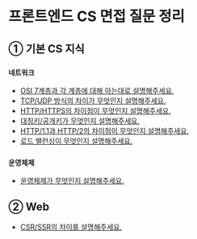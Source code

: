 # 프론트엔드 CS 면접 질문 정리

## ① 기본 CS 지식

### `네트워크`

- <a href="./network/osi7layer.md">OSI 7계층과 각 계층에 대해 아는대로 설명해주세요.</a>
- <a href="./network/tcpudp.md">TCP/UDP 방식의 차이가 무엇인지 설명해주세요.</a>
- <a href="./network//http.md">HTTP/HTTPS의 차이점이 무엇인지 설명해주세요.</a>
- <a href="./network/symmetricKey.md">대칭키/공개키가 무엇인지 설명해주세요.</a>
- <a href="./network//http11http20.md">HTTP/1.1과 HTTP/2의 차이점이 무엇인지 설명해주세요.</a>
- <a href="./network/loadbalancing.md">로드 밸런싱이 무엇인지 설명해주세요.</a>

### `운영체제`

- <a href="./os/operationSystem.md">운영체제가 무엇인지 설명해주세요.</a>

## ② Web

- <a href="./web/csr&ssr.md">CSR/SSR의 차이를 설명해주세요.</a>